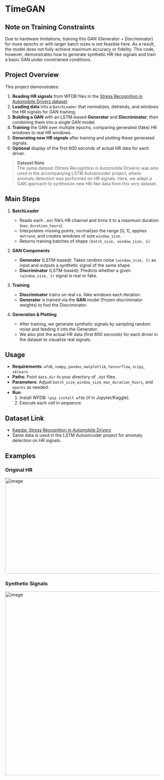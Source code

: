 # TimeGAN 

## **Note on Training Constraints**  
Due to hardware limitations, training this GAN (Generator + Discriminator) for more epochs or with larger batch sizes is not feasible here. As a result, the model does not fully achieve maximum accuracy or fidelity. This code, however, demonstrates how to generate synthetic HR-like signals and train a basic GAN under constrained conditions.

## Project Overview

This project demonstrates:
1. **Reading HR signals** from WFDB files in the [Stress Recognition in Automobile Drivers dataset](https://www.kaggle.com/datasets/bjoernjostein/stress-recognition-in-automobile-drivers).  
2. **Loading data** into a `BatchLoader` that normalizes, detrends, and windows the HR signals for GAN training.  
3. **Building a GAN** with an LSTM-based **Generator** and **Discriminator**, then combining them into a single GAN model.  
4. **Training** the GAN over multiple epochs, comparing generated (fake) HR windows to real HR windows.  
5. **Generating new HR signals** after training and plotting these generated signals.  
6. **Optional** display of the first 600 seconds of actual HR data for each driver.

> **Dataset Note**  
> The same dataset (Stress Recognition in Automobile Drivers) was also used in the accompanying LSTM Autoencoder project, where anomaly detection was performed on HR signals. Here, we adapt a GAN approach to synthesize new HR-like data from this very dataset.

## Main Steps

1. **BatchLoader**  
   - Reads each `.dat` file’s HR channel and trims it to a maximum duration (`max_duration_hours`).  
   - Interpolates missing points, normalizes the range [0, 1], applies `detrend`, and creates windows of size `window_size`.  
   - Returns training batches of shape `(batch_size, window_size, 1)`.

2. **GAN Components**  
   - **Generator** (LSTM-based): Takes random noise `(window_size, 1)` as input and outputs a synthetic signal of the same shape.  
   - **Discriminator** (LSTM-based): Predicts whether a given `(window_size, 1)` signal is real or fake.

3. **Training**  
   - **Discriminator** trains on real vs. fake windows each iteration.  
   - **Generator** is trained via the **GAN** model (frozen discriminator weights) to fool the Discriminator.

4. **Generation & Plotting**  
   - After training, we generate synthetic signals by sampling random noise and feeding it into the Generator.  
   - We also plot the actual HR data (first 600 seconds) for each driver in the dataset to visualize real signals.

## Usage

- **Requirements**: `wfdb`, `numpy`, `pandas`, `matplotlib`, `tensorflow`, `scipy`, `sklearn`.  
- **Paths**: Point `data_dir` to your directory of `.dat` files.  
- **Parameters**: Adjust `batch_size`, `window_size`, `max_duration_hours`, and `epochs` as needed.  
- **Run**:  
  1. Install WFDB: `!pip install wfdb` (if in Jupyter/Kaggle).  
  2. Execute each cell in sequence.

## Dataset Link

- [Kaggle: Stress Recognition in Automobile Drivers](https://www.kaggle.com/datasets/bjoernjostein/stress-recognition-in-automobile-drivers)  
- Same data is used in the LSTM Autoencoder project for anomaly detection on HR signals.

## Examples

### Original HR

<img width="895" height="313" alt="image" src="https://github.com/user-attachments/assets/75a81c4b-e67c-40de-9a83-1a08aac03842" />

### Synthetic Signals

<img width="810" height="601" alt="image" src="https://github.com/user-attachments/assets/22cffdf6-efc4-4d62-9448-599a3f67f1b0" />


